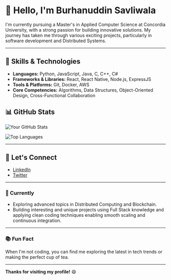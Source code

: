 # 👋 Hello, I'm Burhanuddin Savliwala

I'm currently pursuing a Master's in Applied Computer Science at Concordia University, with a strong passion for building innovative solutions. My journey has taken me through various exciting projects, particularly in software development and Distributed Systems.

---

## 🚀 Skills & Technologies

- **Languages:** Python, JavaScript, Java, C, C++, C#
- **Frameworks & Libraries:** React, React Native, Node.js, ExpressJS
- **Tools & Platforms:** Git, Docker, AWS
- **Core Competencies:** Algorithms, Data Structures, Object-Oriented Design, Cross-Functional Collaboration

<!--
---

## 🌟 Projects

### [Folktel - Advanced GTM Strategies](https://github.com/yourusername/folktel)
- **Role:** Software Developer
- **Tech Stack:** Python, Django, PostgreSQL
- **Description:** Built and optimized a platform that automates GTM strategies, resulting in a 20% increase in efficiency for users.
- **Highlights:** 
  - Led code reviews and mentored junior developers.
  - Enhanced data processing pipelines, reducing latency by 25%.

---
-->
## 📊 GitHub Stats

![Your GitHub Stats](https://github-readme-stats.vercel.app/api?username=bhsrampage&show_icons=true&theme=radical)

![Top Languages](https://github-readme-stats.vercel.app/api/top-langs/?username=bhsrampage&layout=compact&theme=radical)

---

## 💬 Let's Connect

- [LinkedIn](https://www.linkedin.com/in/burhansavli5253)
- [Twitter](https://x.com/BurhanuddinS3?t=i4hPV0MJ21QYyrMHrrc6Yg&s=09)
<!--- - [Personal Website](https://yourwebsite.com) --->

---

### 🌱 Currently

- Exploring advanced topics in Distributed Computing and Blockchain.
- Building interesting and unique projects using Full Stack knowledge and applying clean coding techniques enabling smooth scaling and continuous integration.

---

### 📚 Fun Fact

When I'm not coding, you can find me exploring the latest in tech trends or making the perfect cup of tea.

---

**Thanks for visiting my profile!** 😄

